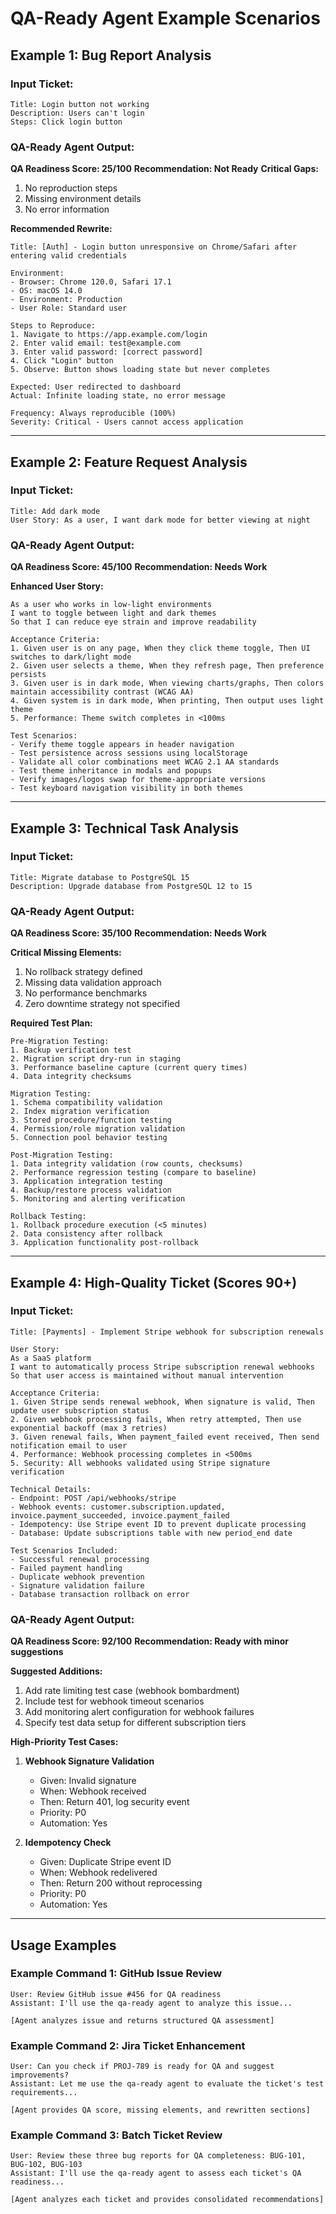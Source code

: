 # QA-Ready Agent Example Scenarios

## Example 1: Bug Report Analysis

### Input Ticket:
```
Title: Login button not working
Description: Users can't login
Steps: Click login button
```

### QA-Ready Agent Output:

**QA Readiness Score: 25/100**
**Recommendation: Not Ready**
**Critical Gaps:**
1. No reproduction steps
2. Missing environment details
3. No error information

**Recommended Rewrite:**
```
Title: [Auth] - Login button unresponsive on Chrome/Safari after entering valid credentials

Environment:
- Browser: Chrome 120.0, Safari 17.1
- OS: macOS 14.0
- Environment: Production
- User Role: Standard user

Steps to Reproduce:
1. Navigate to https://app.example.com/login
2. Enter valid email: test@example.com
3. Enter valid password: [correct password]
4. Click "Login" button
5. Observe: Button shows loading state but never completes

Expected: User redirected to dashboard
Actual: Infinite loading state, no error message

Frequency: Always reproducible (100%)
Severity: Critical - Users cannot access application
```

---

## Example 2: Feature Request Analysis

### Input Ticket:
```
Title: Add dark mode
User Story: As a user, I want dark mode for better viewing at night
```

### QA-Ready Agent Output:

**QA Readiness Score: 45/100**
**Recommendation: Needs Work**

**Enhanced User Story:**
```
As a user who works in low-light environments
I want to toggle between light and dark themes
So that I can reduce eye strain and improve readability

Acceptance Criteria:
1. Given user is on any page, When they click theme toggle, Then UI switches to dark/light mode
2. Given user selects a theme, When they refresh page, Then preference persists
3. Given user is in dark mode, When viewing charts/graphs, Then colors maintain accessibility contrast (WCAG AA)
4. Given system is in dark mode, When printing, Then output uses light theme
5. Performance: Theme switch completes in <100ms

Test Scenarios:
- Verify theme toggle appears in header navigation
- Test persistence across sessions using localStorage
- Validate all color combinations meet WCAG 2.1 AA standards
- Test theme inheritance in modals and popups
- Verify images/logos swap for theme-appropriate versions
- Test keyboard navigation visibility in both themes
```

---

## Example 3: Technical Task Analysis

### Input Ticket:
```
Title: Migrate database to PostgreSQL 15
Description: Upgrade database from PostgreSQL 12 to 15
```

### QA-Ready Agent Output:

**QA Readiness Score: 35/100**
**Recommendation: Needs Work**

**Critical Missing Elements:**
1. No rollback strategy defined
2. Missing data validation approach
3. No performance benchmarks
4. Zero downtime strategy not specified

**Required Test Plan:**
```
Pre-Migration Testing:
1. Backup verification test
2. Migration script dry-run in staging
3. Performance baseline capture (current query times)
4. Data integrity checksums

Migration Testing:
1. Schema compatibility validation
2. Index migration verification
3. Stored procedure/function testing
4. Permission/role migration validation
5. Connection pool behavior testing

Post-Migration Testing:
1. Data integrity validation (row counts, checksums)
2. Performance regression testing (compare to baseline)
3. Application integration testing
4. Backup/restore process validation
5. Monitoring and alerting verification

Rollback Testing:
1. Rollback procedure execution (<5 minutes)
2. Data consistency after rollback
3. Application functionality post-rollback
```

---

## Example 4: High-Quality Ticket (Scores 90+)

### Input Ticket:
```
Title: [Payments] - Implement Stripe webhook for subscription renewals

User Story:
As a SaaS platform
I want to automatically process Stripe subscription renewal webhooks
So that user access is maintained without manual intervention

Acceptance Criteria:
1. Given Stripe sends renewal webhook, When signature is valid, Then update user subscription status
2. Given webhook processing fails, When retry attempted, Then use exponential backoff (max 3 retries)
3. Given renewal fails, When payment_failed event received, Then send notification email to user
4. Performance: Webhook processing completes in <500ms
5. Security: All webhooks validated using Stripe signature verification

Technical Details:
- Endpoint: POST /api/webhooks/stripe
- Webhook events: customer.subscription.updated, invoice.payment_succeeded, invoice.payment_failed
- Idempotency: Use Stripe event ID to prevent duplicate processing
- Database: Update subscriptions table with new period_end date

Test Scenarios Included:
- Successful renewal processing
- Failed payment handling
- Duplicate webhook prevention
- Signature validation failure
- Database transaction rollback on error
```

### QA-Ready Agent Output:

**QA Readiness Score: 92/100**
**Recommendation: Ready with minor suggestions**

**Suggested Additions:**
1. Add rate limiting test case (webhook bombardment)
2. Include test for webhook timeout scenarios
3. Add monitoring alert configuration for webhook failures
4. Specify test data setup for different subscription tiers

**High-Priority Test Cases:**
1. **Webhook Signature Validation**
   - Given: Invalid signature
   - When: Webhook received
   - Then: Return 401, log security event
   - Priority: P0
   - Automation: Yes

2. **Idempotency Check**
   - Given: Duplicate Stripe event ID
   - When: Webhook redelivered
   - Then: Return 200 without reprocessing
   - Priority: P0
   - Automation: Yes

---

## Usage Examples

### Example Command 1: GitHub Issue Review
```
User: Review GitHub issue #456 for QA readiness
Assistant: I'll use the qa-ready agent to analyze this issue...

[Agent analyzes issue and returns structured QA assessment]
```

### Example Command 2: Jira Ticket Enhancement
```
User: Can you check if PROJ-789 is ready for QA and suggest improvements?
Assistant: Let me use the qa-ready agent to evaluate the ticket's test requirements...

[Agent provides QA score, missing elements, and rewritten sections]
```

### Example Command 3: Batch Ticket Review
```
User: Review these three bug reports for QA completeness: BUG-101, BUG-102, BUG-103
Assistant: I'll use the qa-ready agent to assess each ticket's QA readiness...

[Agent analyzes each ticket and provides consolidated recommendations]
```
